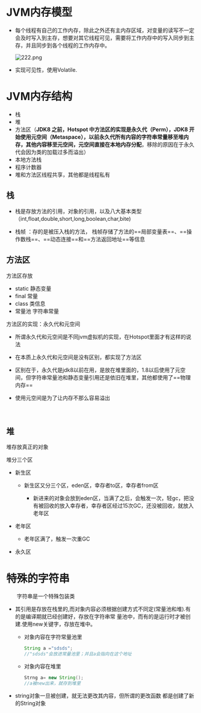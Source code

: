 # JVM内存模型

* 每个线程有自己的工作内存，除此之外还有主内存区域，对变量的读写不一定会及时写入到主存，想要对其它线程可见，需要将工作内存中的写入同步到主存，并且同步到各个线程的工作内存中。

  ![222.png](C:\Users\ZHW\Desktop\笔记\IMG\1240)



* 实现可见性，使用Volatile.











# JVM内存结构

* 栈
* 堆
* 方法区（**JDK8 之前，Hotspot 中方法区的实现是永久代（Perm），JDK8 开始使用元空间（Metaspace），以前永久代所有内容的字符串常量移至堆内存，其他内容移至元空间，元空间直接在本地内存分配**，移除的原因在于永久代会因为类的加载过多而溢出）
* 本地方法栈
* 程序计数器
* 堆和方法区线程共享，其他都是线程私有



## 栈



* 栈是存放方法的引用，对象的引用，以及八大基本类型（int,float,double,short,long,boolean,char,bite)

* 栈帧 ：存的是被压入栈的方法， 栈帧存储了方法的==局部变量表==、==操作数栈==、==动态连接==和==方法返回地址==等信息 







## 方法区



方法区存放

* static 静态变量 
* final 常量
* class  类信息
* 常量池 字符串常量



方法区的实现：永久代和元空间

* 所谓永久代和元空间是不同jvm虚拟机的实现，在Hotspot里面才有这样的说法

* 在本质上永久代和元空间是没有区别，都实现了方法区

* 区别在于，永久代是jdk8以前在用，是放在堆里面的，1.8以后使用了元空间，但字符串常量池和静态变量引用还是依旧在堆里，其他都使用了==物理内存==
* 使用元空间是为了让内存不那么容易溢出



　　

## 堆



堆存放真正的对象

堆分三个区

* 新生区

  * 新生区又分三个区，eden区，幸存者to区，幸存者from区

      * 新进来的对象会放到eden区，当满了之后，会触发一次，轻gc，把没有被回收的放入幸存者，幸存者区经过15次GC，还没被回收，就放入老年区

* 老年区

  * 老年区满了，触发一次重GC

    

* 永久区



# 特殊的字符串

　　字符串是一个特殊包装类

* 其引用是存放在栈里的,而对象内容必须根据创建方式不同定(常量池和堆).有的是编译期就已经创建好，存放在字符串常 量池中，而有的是运行时才被创建.使用new关键字，存放在堆中。

  * 对象内容在字符常量池里

    ```java
    String a ="sdsds";
    //"sdsds"会放进常量池里；并且a会指向在这个地址
    ```

  * 对象内容在堆里

    ```java
    Strng a= new String();
    //a被new出来，就存到堆里
    ```

    

* string对象一旦被创建，就无法更改其内容，但所谓的更改函数 都是创建了新的String对象 

